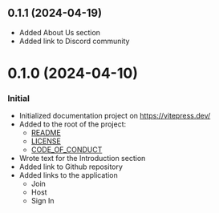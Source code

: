 ## 0.1.1 (2024-04-19)

- Added About Us section
- Added link to Discord community

# 0.1.0 (2024-04-10)

### Initial

- Initialized documentation project on https://vitepress.dev/
- Added to the root of the project: 
    - [README](README.md)
    - [LICENSE](LICENSE)
    - [CODE_OF_CONDUCT](CODE_OF_CONDUCT.md)
- Wrote text for the Introduction section
- Added link to Github repository
- Added links to the application
    - Join
    - Host
    - Sign In